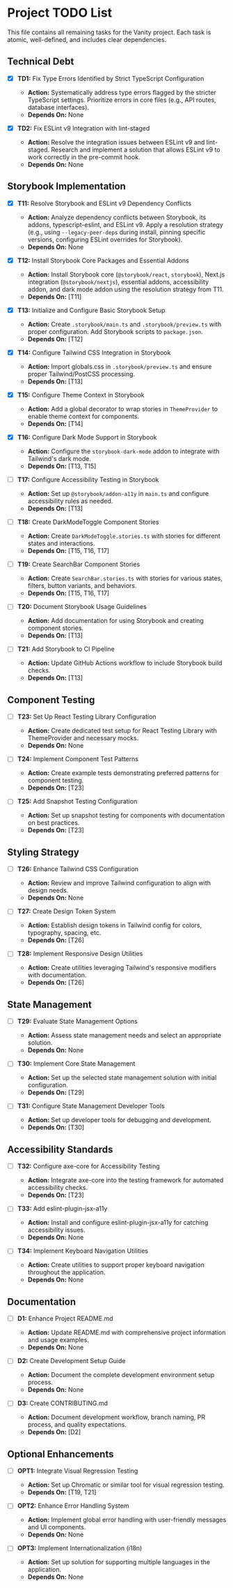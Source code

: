 # Project TODO List

This file contains all remaining tasks for the Vanity project. Each task is atomic, well-defined, and includes clear dependencies.

## Technical Debt

- [x] **TD1:** Fix Type Errors Identified by Strict TypeScript Configuration

  - **Action:** Systematically address type errors flagged by the stricter TypeScript settings. Prioritize errors in core files (e.g., API routes, database interfaces).
  - **Depends On:** None

- [x] **TD2:** Fix ESLint v9 Integration with lint-staged
  - **Action:** Resolve the integration issues between ESLint v9 and lint-staged. Research and implement a solution that allows ESLint v9 to work correctly in the pre-commit hook.
  - **Depends On:** None

## Storybook Implementation

- [x] **T11:** Resolve Storybook and ESLint v9 Dependency Conflicts

  - **Action:** Analyze dependency conflicts between Storybook, its addons, typescript-eslint, and ESLint v9. Apply a resolution strategy (e.g., using `--legacy-peer-deps` during install, pinning specific versions, configuring ESLint overrides for Storybook).
  - **Depends On:** None

- [x] **T12:** Install Storybook Core Packages and Essential Addons

  - **Action:** Install Storybook core (`@storybook/react`, `storybook`), Next.js integration (`@storybook/nextjs`), essential addons, accessibility addon, and dark mode addon using the resolution strategy from T11.
  - **Depends On:** [T11]

- [x] **T13:** Initialize and Configure Basic Storybook Setup

  - **Action:** Create `.storybook/main.ts` and `.storybook/preview.ts` with proper configuration. Add Storybook scripts to `package.json`.
  - **Depends On:** [T12]

- [x] **T14:** Configure Tailwind CSS Integration in Storybook

  - **Action:** Import globals.css in `.storybook/preview.ts` and ensure proper Tailwind/PostCSS processing.
  - **Depends On:** [T13]

- [x] **T15:** Configure Theme Context in Storybook

  - **Action:** Add a global decorator to wrap stories in `ThemeProvider` to enable theme context for components.
  - **Depends On:** [T14]

- [x] **T16:** Configure Dark Mode Support in Storybook

  - **Action:** Configure the `storybook-dark-mode` addon to integrate with Tailwind's dark mode.
  - **Depends On:** [T13, T15]

- [ ] **T17:** Configure Accessibility Testing in Storybook

  - **Action:** Set up `@storybook/addon-a11y` in `main.ts` and configure accessibility rules as needed.
  - **Depends On:** [T13]

- [ ] **T18:** Create DarkModeToggle Component Stories

  - **Action:** Create `DarkModeToggle.stories.ts` with stories for different states and interactions.
  - **Depends On:** [T15, T16, T17]

- [ ] **T19:** Create SearchBar Component Stories

  - **Action:** Create `SearchBar.stories.ts` with stories for various states, filters, button variants, and behaviors.
  - **Depends On:** [T15, T16, T17]

- [ ] **T20:** Document Storybook Usage Guidelines

  - **Action:** Add documentation for using Storybook and creating component stories.
  - **Depends On:** [T13]

- [ ] **T21:** Add Storybook to CI Pipeline
  - **Action:** Update GitHub Actions workflow to include Storybook build checks.
  - **Depends On:** [T13]

## Component Testing

- [ ] **T23:** Set Up React Testing Library Configuration

  - **Action:** Create dedicated test setup for React Testing Library with ThemeProvider and necessary mocks.
  - **Depends On:** None

- [ ] **T24:** Implement Component Test Patterns

  - **Action:** Create example tests demonstrating preferred patterns for component testing.
  - **Depends On:** [T23]

- [ ] **T25:** Add Snapshot Testing Configuration
  - **Action:** Set up snapshot testing for components with documentation on best practices.
  - **Depends On:** [T23]

## Styling Strategy

- [ ] **T26:** Enhance Tailwind CSS Configuration

  - **Action:** Review and improve Tailwind configuration to align with design needs.
  - **Depends On:** None

- [ ] **T27:** Create Design Token System

  - **Action:** Establish design tokens in Tailwind config for colors, typography, spacing, etc.
  - **Depends On:** [T26]

- [ ] **T28:** Implement Responsive Design Utilities
  - **Action:** Create utilities leveraging Tailwind's responsive modifiers with documentation.
  - **Depends On:** [T26]

## State Management

- [ ] **T29:** Evaluate State Management Options

  - **Action:** Assess state management needs and select an appropriate solution.
  - **Depends On:** None

- [ ] **T30:** Implement Core State Management

  - **Action:** Set up the selected state management solution with initial configuration.
  - **Depends On:** [T29]

- [ ] **T31:** Configure State Management Developer Tools
  - **Action:** Set up developer tools for debugging and development.
  - **Depends On:** [T30]

## Accessibility Standards

- [ ] **T32:** Configure axe-core for Accessibility Testing

  - **Action:** Integrate axe-core into the testing framework for automated accessibility checks.
  - **Depends On:** [T23]

- [ ] **T33:** Add eslint-plugin-jsx-a11y

  - **Action:** Install and configure eslint-plugin-jsx-a11y for catching accessibility issues.
  - **Depends On:** None

- [ ] **T34:** Implement Keyboard Navigation Utilities
  - **Action:** Create utilities to support proper keyboard navigation throughout the application.
  - **Depends On:** None

## Documentation

- [ ] **D1:** Enhance Project README.md

  - **Action:** Update README.md with comprehensive project information and usage examples.
  - **Depends On:** None

- [ ] **D2:** Create Development Setup Guide

  - **Action:** Document the complete development environment setup process.
  - **Depends On:** None

- [ ] **D3:** Create CONTRIBUTING.md
  - **Action:** Document development workflow, branch naming, PR process, and quality expectations.
  - **Depends On:** [D2]

## Optional Enhancements

- [ ] **OPT1:** Integrate Visual Regression Testing

  - **Action:** Set up Chromatic or similar tool for visual regression testing.
  - **Depends On:** [T19, T21]

- [ ] **OPT2:** Enhance Error Handling System

  - **Action:** Implement global error handling with user-friendly messages and UI components.
  - **Depends On:** None

- [ ] **OPT3:** Implement Internationalization (i18n)
  - **Action:** Set up solution for supporting multiple languages in the application.
  - **Depends On:** None
